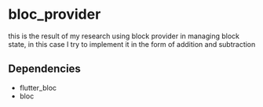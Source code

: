 # bloc_provider

this is the result of my research using block provider in managing block state,
in this case I try to implement it in the form of addition and subtraction

## Dependencies
- flutter_bloc
- bloc